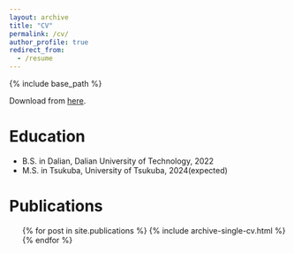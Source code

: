 ```yaml
---
layout: archive
title: "CV"
permalink: /cv/
author_profile: true
redirect_from:
  - /resume
---
```


{% include base_path %}

Download from [here](https://github.com/homura23/homura23.github.io/blob/master/files/CV_HAN.pdf).

Education
======
* B.S. in Dalian, Dalian University of Technology, 2022
* M.S. in Tsukuba, University of Tsukuba, 2024(expected)



Publications
======
  <ul>{% for post in site.publications %}
    {% include archive-single-cv.html %}
  {% endfor %}</ul>
  

